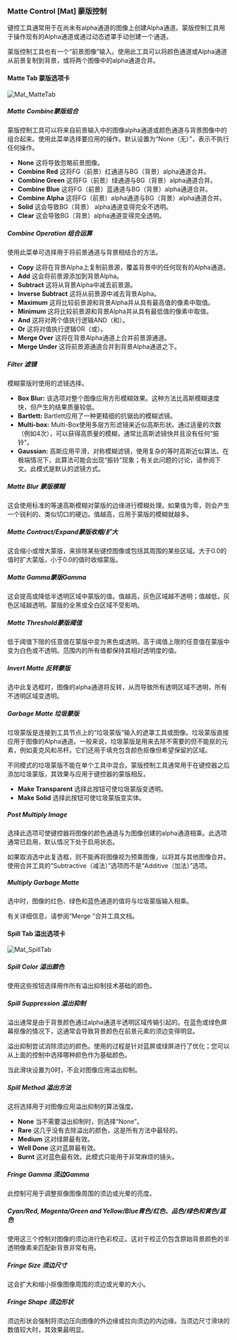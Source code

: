 ### Matte Control [Mat] 蒙版控制

键控工具通常用于在尚未有alpha通道的图像上创建Alpha通道。蒙版控制工具用于操作现有的Alpha通道或通过动态遮罩手动创建一个通道。

蒙版控制工具也有一个“前景图像”输入。使用此工具可以将颜色通道或Alpha通道从前景复制到背景，或将两个图像中的alpha通道合并。

#### Matte Tab 蒙版选项卡

![Mat_MatteTab](images/Mat_MatteTab.png)

##### Matte Combine蒙版组合

蒙版控制工具可以将来自前景输入中的图像alpha通道或颜色通道与背景图像中的组合起来。使用此菜单选择要应用的操作。默认设置为“None（无）”，表示不执行任何操作。

- **None**
  这将导致忽略前景图像。
- **Combine Red**
  这将FG（前景）红通道与BG（背景）alpha通道合并。
- **Combine Green**
  这将FG（前景）绿通道与BG（背景）alpha通道合并。
- **Combine Blue**
  这将FG（前景）蓝通道与BG（背景）alpha通道合并。
- **Combine Alpha**
  这将FG（前景）alpha通道与BG（背景）alpha通道合并。
- **Solid**
  这会导致BG（背景） alpha通道变得完全不透明。
- **Clear**
  这会导致BG（背景）alpha通道变得完全透明。

##### Combine Operation 组合运算

使用此菜单可选择用于将前景通道与背景相结合的方法。

- **Copy**
  这将在背景Alpha上复制前景源，覆盖背景中的任何现有的Alpha通道。
- **Add**
  这会将前景源添加到背景Alpha。
- **Subtract**
  这将从背景Alpha中减去前景源。
- **Inverse Subtract**
  这将从前景源中减去背景Alpha。
- **Maximum**
  这将比较前景源和背景Alpha并从具有最高值的像素中取值。
- **Minimum**
  这将比较前景源和背景Alpha并从具有最低值的像素中取值。
- **And**
  这将对两个值执行逻辑AND（和）。
- **Or**
  这将对值执行逻辑OR（或）。
- **Merge Over**
  这将在背景Alpha通道上合并前景源通道。
- **Merge Under**
  这将前景源通道合并到背景Alpha通道之下。

##### Filter 滤镜

模糊蒙版时使用的滤镜选择。

- **Box Blur:** 该选项对整个图像应用方形模糊效果。这种方法比高斯模糊速度快，但产生的结果质量较低。
- **Bartlett:** Bartlett应用了一种更精细的抗锯齿的模糊滤镜。
- **Multi-box:** Multi-Box使用多层方形滤镜来近似高斯形状。通过适量的次数（例如4次），可以获得高质量的模糊，通常比高斯滤镜快并且没有任何“振铃”。
- **Gaussian:** 高斯应用平滑，对称模糊滤镜，使用复杂的等时高斯近似算法。在极端情况下，此算法可能会出现“振铃”现象；有关此问题的讨论，请参阅下文。此模式是默认的滤镜方式。

##### Matte Blur 蒙版模糊

这会使用标准的等速高斯模糊对蒙版的边缘进行模糊处理。如果值为零，则会产生一个锐利的、类似切口的硬边。值越高，应用于蒙版的模糊就越多。

##### Matte  Contract/Expand蒙版收缩/扩大

这会缩小或增大蒙版，来排除某些键控图像或包括其周围的某些区域。大于0.0的值时扩大蒙版，小于0.0的值时收缩蒙版。

##### Matte Gamma蒙版Gamma

这会提高或降低半透明区域中蒙版的值。值越高，灰色区域越不透明；值越低，灰色区域越透明。蒙版的全黑或全白区域不受影响。

##### Matte Threshold蒙版阈值

低于阈值下限的任意值在蒙版中变为黑色或透明。高于阈值上限的任意值在蒙版中变为白色或不透明。范围内的所有值都保持其相对透明度的值。

##### Invert Matte 反转蒙版

选中此复选框时，图像的alpha通道将反转，从而导致所有透明区域不透明，所有不透明区域变透明。

##### Garbage Matte 垃圾蒙版

垃圾蒙版是连接到工具节点上的“垃圾蒙版”输入的遮罩工具或图像。垃圾蒙版直接应用于图像的Alpha通道。一般来说，垃圾蒙版是用来去除不需要的但不能抠的元素，例如麦克风和吊杆。它们还用于填充包含颜色抠像但希望保留的区域。

不同模式的垃圾蒙版不能在单个工具中混合。蒙版控制工具通常用于在键控器之后添加垃圾蒙版，其效果与应用于键控器的蒙版相反。

- **Make Transparent**
  选择此按钮可使垃圾蒙版变透明。
- **Make Solid**
  选择此按钮可使垃圾蒙版变实体。

##### Post Multiply Image

选择此选项可使键控器将图像的颜色通道与为图像创建的alpha通道相乘。此选项通常已启用，默认情况下处于启用状态。

如果取消选中此复选框，则不能再将图像视为预乘图像，以将其与其他图像合并。使用合并工具的“Subtractive（减法）”选项而不是“Additive（加法）”选项。

##### Multiply Garbage Matte

选中时，图像的红色、绿色和蓝色通道的值将与垃圾蒙版输入相乘。

有关详细信息，请参阅“Merge ”合并工具文档。

#### Spill Tab 溢出选项卡

![Mat_SpillTab](images/Mat_SpillTab.png)

##### Spill Color 溢出颜色

使用这些按钮选择用作所有溢出抑制技术基础的颜色。

##### Spill Suppression 溢出抑制

溢出通常是由于背景颜色通过alpha通道半透明区域传输引起的。在蓝色或绿色屏幕抠像的情况下，这通常会导致背景颜色在前景元素的须边变得明显。

溢出抑制尝试消除须边的颜色。使用的过程是针对蓝屏或绿屏进行了优化；您可以从上面的控制中选择哪种颜色作为基础颜色。

当此滑块设置为0时，不会对图像应用溢出抑制。

##### Spill Method 溢出方法

这将选择用于对图像应用溢出抑制的算法强度。

- **None**
  当不需要溢出抑制时，则选择“None”。
- **Rare**
  这几乎没有去除溢出的颜色，这是所有方法中最轻的。
- **Medium**
  这对绿屏最有效。
- **Well Done**
  这对蓝屏最有效。
- **Burnt**
  这对蓝色最有效。此模式只能用于非常麻烦的镜头。

##### Fringe Gamma 须边Gamma

此控制可用于调整抠像图像周围的须边或光晕的亮度。

##### Cyan/Red, Magenta/Green and Yellow/Blue青色/红色、品色/绿色和黄色/蓝色

使用这三个控制对图像的须边进行色彩校正。这对于校正仍包含原始背景颜色的半透明像素来匹配新背景非常有用。

##### Fringe Size 须边尺寸

这会扩大和缩小抠像图像周围的须边或光晕的大小。

##### Fringe Shape 须边形状

须边形状会强制将须边压向图像的外边缘或拉向须边的内边缘。当须边尺寸滑块的数值较大时，其效果最明显。